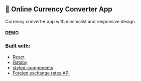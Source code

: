 ## 🧮 Online Currency Converter App
Currency converter app with minimalist and responsive design.
#### [DEMO](https://mb-currency-converter.netlify.app/)

### Built with:
* [React](https://reactjs.org/)
* [Gatsby](https://www.gatsbyjs.com/)
* [styled-components](https://styled-components.com/)
* [Foreign exchange rates API](https://exchangeratesapi.io/)
